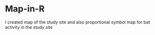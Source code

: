 # Map-in-R
I created map of the study site and also proportional symbol map for bat activity in the study site
